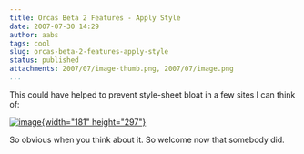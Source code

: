 ```yaml
---
title: Orcas Beta 2 Features - Apply Style
date: 2007-07-30 14:29
author: aabs
tags: cool
slug: orcas-beta-2-features-apply-style
status: published
attachments: 2007/07/image-thumb.png, 2007/07/image.png
...
```


This could have helped to prevent style-sheet bloat in a few sites I can think of:

[![image]({static}2007/07/image-thumb.png){width="181" height="297"}]({static}2007/07/image.png)

So obvious when you think about it. So welcome now that somebody did.
